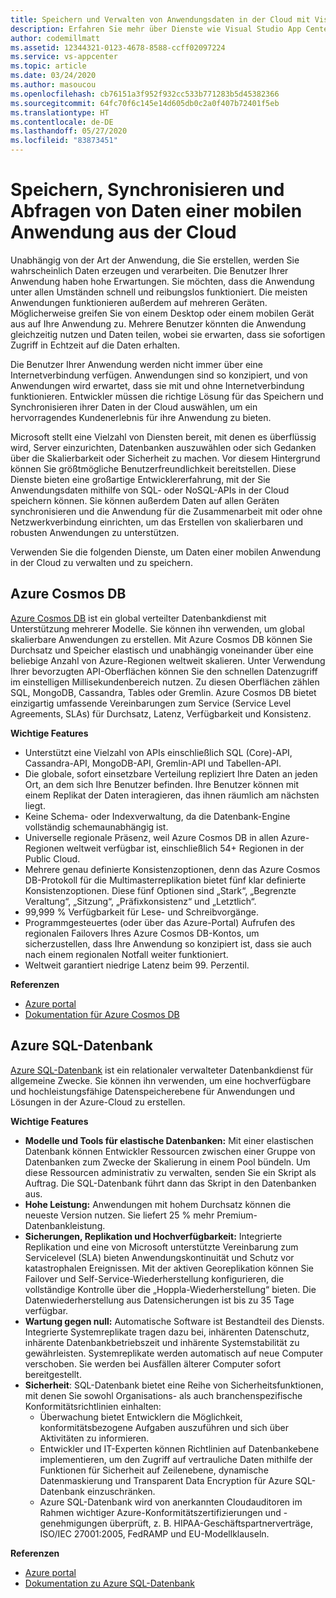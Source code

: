 ```yaml
---
title: Speichern und Verwalten von Anwendungsdaten in der Cloud mit Visual Studio App Center und Azure-Diensten
description: Erfahren Sie mehr über Dienste wie Visual Studio App Center, mit denen Sie die Daten einer mobilen Anwendung in der Cloud speichern und verwalten können.
author: codemillmatt
ms.assetid: 12344321-0123-4678-8588-ccff02097224
ms.service: vs-appcenter
ms.topic: article
ms.date: 03/24/2020
ms.author: masoucou
ms.openlocfilehash: cb76151a3f952f932cc533b771283b5d45382366
ms.sourcegitcommit: 64fc70f6c145e14d605db0c2a0f407b72401f5eb
ms.translationtype: HT
ms.contentlocale: de-DE
ms.lasthandoff: 05/27/2020
ms.locfileid: "83873451"
---
```

# <a name="store-sync-and-query-mobile-application-data-from-the-cloud"></a>Speichern, Synchronisieren und Abfragen von Daten einer mobilen Anwendung aus der Cloud
Unabhängig von der Art der Anwendung, die Sie erstellen, werden Sie wahrscheinlich Daten erzeugen und verarbeiten. Die Benutzer Ihrer Anwendung haben hohe Erwartungen. Sie möchten, dass die Anwendung unter allen Umständen schnell und reibungslos funktioniert. Die meisten Anwendungen funktionieren außerdem auf mehreren Geräten. Möglicherweise greifen Sie von einem Desktop oder einem mobilen Gerät aus auf Ihre Anwendung zu. Mehrere Benutzer könnten die Anwendung gleichzeitig nutzen und Daten teilen, wobei sie erwarten, dass sie sofortigen Zugriff in Echtzeit auf die Daten erhalten.

Die Benutzer Ihrer Anwendung werden nicht immer über eine Internetverbindung verfügen. Anwendungen sind so konzipiert, und von Anwendungen wird erwartet, dass sie mit und ohne Internetverbindung funktionieren. Entwickler müssen die richtige Lösung für das Speichern und Synchronisieren ihrer Daten in der Cloud auswählen, um ein hervorragendes Kundenerlebnis für ihre Anwendung zu bieten.

Microsoft stellt eine Vielzahl von Diensten bereit, mit denen es überflüssig wird, Server einzurichten, Datenbanken auszuwählen oder sich Gedanken über die Skalierbarkeit oder Sicherheit zu machen. Vor diesem Hintergrund können Sie größtmögliche Benutzerfreundlichkeit bereitstellen. Diese Dienste bieten eine großartige Entwicklererfahrung, mit der Sie Anwendungsdaten mithilfe von SQL- oder NoSQL-APIs in der Cloud speichern können. Sie können außerdem Daten auf allen Geräten synchronisieren und die Anwendung für die Zusammenarbeit mit oder ohne Netzwerkverbindung einrichten, um das Erstellen von skalierbaren und robusten Anwendungen zu unterstützen.

Verwenden Sie die folgenden Dienste, um Daten einer mobilen Anwendung in der Cloud zu verwalten und zu speichern.

## <a name="azure-cosmos-db"></a>Azure Cosmos DB
[Azure Cosmos DB](https://azure.microsoft.com/services/cosmos-db/) ist ein global verteilter Datenbankdienst mit Unterstützung mehrerer Modelle. Sie können ihn verwenden, um global skalierbare Anwendungen zu erstellen. Mit Azure Cosmos DB können Sie Durchsatz und Speicher elastisch und unabhängig voneinander über eine beliebige Anzahl von Azure-Regionen weltweit skalieren. Unter Verwendung Ihrer bevorzugten API-Oberflächen können Sie den schnellen Datenzugriff im einstelligen Millisekundenbereich nutzen. Zu diesen Oberflächen zählen SQL, MongoDB, Cassandra, Tables oder Gremlin. Azure Cosmos DB bietet einzigartig umfassende Vereinbarungen zum Service (Service Level Agreements, SLAs) für Durchsatz, Latenz, Verfügbarkeit und Konsistenz.

**Wichtige Features**
- Unterstützt eine Vielzahl von APIs einschließlich SQL (Core)-API, Cassandra-API, MongoDB-API, Gremlin-API und Tabellen-API.
- Die globale, sofort einsetzbare Verteilung repliziert Ihre Daten an jeden Ort, an dem sich Ihre Benutzer befinden. Ihre Benutzer können mit einem Replikat der Daten interagieren, das ihnen räumlich am nächsten liegt.
- Keine Schema- oder Indexverwaltung, da die Datenbank-Engine vollständig schemaunabhängig ist.
- Universelle regionale Präsenz, weil Azure Cosmos DB in allen Azure-Regionen weltweit verfügbar ist, einschließlich 54+ Regionen in der Public Cloud.
- Mehrere genau definierte Konsistenzoptionen, denn das Azure Cosmos DB-Protokoll für die Multimasterreplikation bietet fünf klar definierte Konsistenzoptionen. Diese fünf Optionen sind „Stark“, „Begrenzte Veraltung“, „Sitzung“, „Präfixkonsistenz“ und „Letztlich“.
- 99,999 % Verfügbarkeit für Lese- und Schreibvorgänge.
- Programmgesteuertes (oder über das Azure-Portal) Aufrufen des regionalen Failovers Ihres Azure Cosmos DB-Kontos, um sicherzustellen, dass Ihre Anwendung so konzipiert ist, dass sie auch nach einem regionalen Notfall weiter funktioniert.
- Weltweit garantiert niedrige Latenz beim 99. Perzentil.

**Referenzen**
- [Azure portal](https://portal.azure.com) 
- [Dokumentation für Azure Cosmos DB](/azure/cosmos-db/introduction)

## <a name="azure-sql-database"></a>Azure SQL-Datenbank
 [Azure SQL-Datenbank](https://azure.microsoft.com/services/sql-database/) ist ein relationaler verwalteter Datenbankdienst für allgemeine Zwecke. Sie können ihn verwenden, um eine hochverfügbare und hochleistungsfähige Datenspeicherebene für Anwendungen und Lösungen in der Azure-Cloud zu erstellen.

**Wichtige Features**
- **Modelle und Tools für elastische Datenbanken:** Mit einer elastischen Datenbank können Entwickler Ressourcen zwischen einer Gruppe von Datenbanken zum Zwecke der Skalierung in einem Pool bündeln. Um diese Ressourcen administrativ zu verwalten, senden Sie ein Skript als Auftrag. Die SQL-Datenbank führt dann das Skript in den Datenbanken aus.
- **Hohe Leistung:** Anwendungen mit hohem Durchsatz können die neueste Version nutzen. Sie liefert 25 % mehr Premium-Datenbankleistung.
- **Sicherungen, Replikation und Hochverfügbarkeit:** Integrierte Replikation und eine von Microsoft unterstützte Vereinbarung zum Servicelevel (SLA) bieten Anwendungskontinuität und Schutz vor katastrophalen Ereignissen. Mit der aktiven Georeplikation können Sie Failover und Self-Service-Wiederherstellung konfigurieren, die vollständige Kontrolle über die „Hoppla-Wiederherstellung“ bieten. Die Datenwiederherstellung aus Datensicherungen ist bis zu 35 Tage verfügbar.
- **Wartung gegen null:** Automatische Software ist Bestandteil des Diensts. Integrierte Systemreplikate tragen dazu bei, inhärenten Datenschutz, inhärente Datenbankbetriebszeit und inhärente Systemstabilität zu gewährleisten. Systemreplikate werden automatisch auf neue Computer verschoben. Sie werden bei Ausfällen älterer Computer sofort bereitgestellt.
- **Sicherheit**: SQL-Datenbank bietet eine Reihe von Sicherheitsfunktionen, mit denen Sie sowohl Organisations- als auch branchenspezifische Konformitätsrichtlinien einhalten:
    - Überwachung bietet Entwicklern die Möglichkeit, konformitätsbezogene Aufgaben auszuführen und sich über Aktivitäten zu informieren.
    - Entwickler und IT-Experten können Richtlinien auf Datenbankebene implementieren, um den Zugriff auf vertrauliche Daten mithilfe der Funktionen für Sicherheit auf Zeilenebene, dynamische Datenmaskierung und Transparent Data Encryption für Azure SQL-Datenbank einzuschränken.
    - Azure SQL-Datenbank wird von anerkannten Cloudauditoren im Rahmen wichtiger Azure-Konformitätszertifizierungen und -genehmigungen überprüft, z. B. HIPAA-Geschäftspartnerverträge, ISO/IEC 27001:2005, FedRAMP und EU-Modellklauseln.

**Referenzen**
- [Azure portal](https://portal.azure.com) 
- [Dokumentation zu Azure SQL-Datenbank](/azure/sql-database/) 
